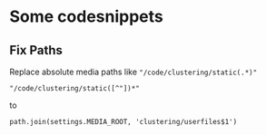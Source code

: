 # Some codesnippets

## Fix Paths
Replace absolute media paths like `"/code/clustering/static(.*)"`
```
"/code/clustering/static([^"])*"
```
to
```
path.join(settings.MEDIA_ROOT, 'clustering/userfiles$1')
```